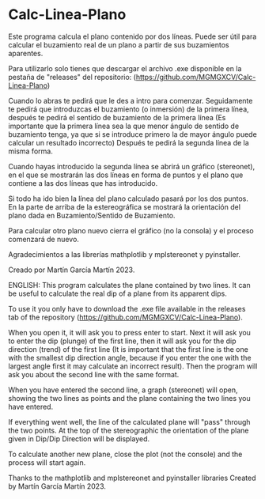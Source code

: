 # Calc-Linea-Plano


Este programa calcula el plano contenido por dos líneas. Puede ser útil para calcular el buzamiento real de un plano a partir de sus buzamientos aparentes.

Para utilizarlo solo tienes que descargar el archivo .exe disponible en la pestaña de "releases" del repositorio: (https://github.com/MGMGXCV/Calc-Linea-Plano)

Cuando lo abras te pedirá que le des a intro para comenzar. Seguidamente te pedirá que introduzcas el buzamiento (o inmersión) de la primera línea, después te pedirá el sentido de buzamiento de la primera línea (Es importante que la primera línea sea la que menor ángulo de sentido de buzamiento tenga, ya que si se introduce primero la de mayor ángulo puede calcular un resultado incorrecto) 
Después te pedirá la segunda línea de la misma forma. 

Cuando hayas introducido la segunda línea se abrirá un gráfico (stereonet), en el que se mostrarán las dos líneas en forma de puntos y el plano que contiene a las dos líneas que has introducido.
 
Si todo ha ido bien la línea del plano calculado pasará por los dos puntos. En la parte de arriba de la estereográfica se mostrará la orientación del plano dada en Buzamiento/Sentido de Buzamiento. 

Para calcular otro plano nuevo cierra el gráfico (no la consola) y el proceso comenzará de nuevo.


Agradecimientos a las librerías mathplotlib y mplstereonet y pyinstaller. 

Creado por Martín García Martín 2023.


ENGLISH:
This program calculates the plane contained by two lines. It can be useful to calculate the real dip of a plane from its apparent dips.

To use it you only have to download the .exe file available in the releases tab of the repository (https://github.com/MGMGXCV/Calc-Linea-Plano).

When you open it, it will ask you to press enter to start. Next it will ask you to enter the dip (plunge) of the first line, then it will ask you for the dip direction (trend) of the first line (It is important that the first line is the one with the smallest dip direction angle, because if you enter the one with the largest angle first it may calculate an incorrect result). 
Then the program will ask you about the second line with the same format.  

When you have entered the second line, a graph (stereonet) will open, showing the two lines as points and the plane containing the two lines you have entered.
 
If everything went well, the line of the calculated plane will "pass" through the two points. At the top of the stereographic the orientation of the plane given in Dip/Dip Direction will be displayed. 

To calculate another new plane, close the plot (not the console) and the process will start again.


Thanks to the mathplotlib and mplstereonet and pyinstaller libraries 
Created by Martín García Martín 2023.
